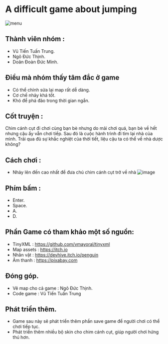 # A difficult game about jumping
![menu](https://github.com/VuTienTuanTrung/Game/assets/62925438/1d2e443b-0d05-4eed-9df6-ae10ec0acdde)

## Thành viên nhóm : 
- Vũ Tiến Tuấn Trung.
- Ngô Đức Thịnh.
- Doãn Đoàn Đức Minh.

## Điều mà nhóm thấy tâm đắc ở game
- Có thể chỉnh sửa lại map rất dễ dàng.
- Cơ chế nhảy khá tốt.
- Khó để phá đảo trong thời gian ngắn.



## Cốt truyện : 
Chim cánh cụt  đi chơi cùng bạn bè nhưng do mải chơi quá, bạn bè về hết nhưng cậu ấy vẫn chơi tiếp. Sau đó là cuộc hành trình đi tìm lại nhà của mình. Trải qua đủ sự khắc nghiệt của thời tiết, liệu cậu ta có thể về nhà dược không?
## Cách chơi : 
- Nhảy lên đến cao nhất để đưa chú chim cánh cụt trở về nhà
  ![image](https://github.com/VuTienTuanTrung/Game/assets/62925438/8a42e94a-34d9-445e-b908-efd57bfc3f52)

## Phím bấm : 
- Enter.
- Space.
- A.
- D.
  
## Phần Game có tham khảo một số nguồn:
- TinyXML : https://github.com/vmayoral/tinyxml
- Map assets : https://itch.io
- Nhân vật : https://devhive.itch.io/penguin
- Âm thanh : https://pixabay.com
## Đóng góp.
- Vẽ map cho cả game : Ngô Đức Thịnh.
- Code game : Vũ Tiến Tuấn Trung

## Phát triển thêm.
- Game sau này sẽ phát triển thêm phần save game để người chơi có thể chơi tiếp tục.
- Phát triển thêm nhiều bộ skin cho chim cánh cụt, giúp người chơi hứng thú hơn.
  
  
